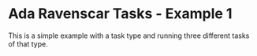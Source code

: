 Ada Ravenscar Tasks - Example 1
===============================
This is a simple example with a task type and running three different tasks of
that type.
